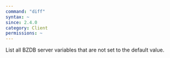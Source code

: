 ```yaml
---
command: "diff"
syntax: ~
since: 2.4.0
category: Client
permissions: ~
---
```


List all BZDB server variables that are not set to the default value.
